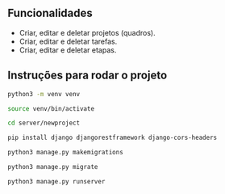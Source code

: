 ## Funcionalidades

- Criar, editar e deletar projetos (quadros).
- Criar, editar e deletar tarefas.
- Criar, editar e deletar etapas.

## Instruções para rodar o projeto

```bash
python3 -m venv venv  

source venv/bin/activate

cd server/newproject

pip install django djangorestframework django-cors-headers

python3 manage.py makemigrations

python3 manage.py migrate

python3 manage.py runserver
```
